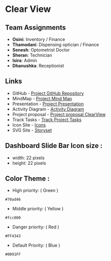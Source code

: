 # Clear View

## Team Assignments

- **Osini**: Inventory / Finance
- **Thamodani**: Dispensing optician / Finance
- **Senesh**: Optometrist Doctor  
- **Sheran**: Technician
- **Isira**: Admin
- **Dhanushka**: Receptionist

## Links

- GitHub - [Project GitHub Repository](https://github.com/SeneshCode/ClearView)
- MindMap - [Project Mind Map](https://mm.tt/app/map/3457483889?t=ZOqZKnLtl9)
- Presentation - [Project Presentation](https://1drv.ms/p/c/66e090791e03c55b/EYpLuax2UmhPtJynK-NfDrwBPyFsAGkT1rT4Odi6qvwKIA?e=AsEtzi)
- Activity Diagram - [Activity Diagram](https://online.visual-paradigm.com/share.jsp?id=333237333433342d35)
- Project proposal - [Project proposal ClearView](https://1drv.ms/w/s!AlZVGvNYSWtljn1A8Oclivr3FLpL?e=zLqrSM)
- Track Tasks - [Track Project Tasks](https://docs.google.com/spreadsheets/d/16YhA8w9VYWCigiyo6h95EXaUB0WBxx84EmUaNq9X16A/edit?gid=1919180471#gid=1919180471)
- Icon Site - [Icons](https://icons8.com/icons/set/icons)
- SVG Site - [Storyset](https://storyset.com/)

## Dashboard Slide Bar Icon size : 
  - width: 22 pixels
  - height: 22 pixels

## Color Theme : 
  - High priority: ( Green ) 
```
#70ad46
```

  - Middle priority: ( Yellow )
```
#fcc000
```

  - Danger priority: ( Red )
```
#FF4343
```

  - Default Priority: ( Blue ) 
```
#0091FF
```
